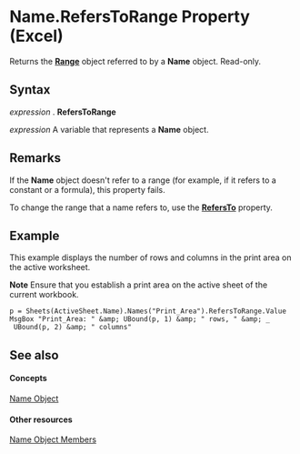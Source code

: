 
# Name.RefersToRange Property (Excel)

Returns the  **[Range](b8207778-0dcc-4570-1234-f130532cc8cd.md)** object referred to by a **Name** object. Read-only.


## Syntax

 _expression_ . **RefersToRange**

 _expression_ A variable that represents a **Name** object.


## Remarks

If the  **Name** object doesn't refer to a range (for example, if it refers to a constant or a formula), this property fails.

To change the range that a name refers to, use the  **[RefersTo](8093e14c-0461-5e49-ef71-16c683044a63.md)** property.


## Example

This example displays the number of rows and columns in the print area on the active worksheet.


 **Note**  Ensure that you establish a print area on the active sheet of the current workbook.


```
p = Sheets(ActiveSheet.Name).Names("Print_Area").RefersToRange.Value 
MsgBox "Print_Area: " &amp; UBound(p, 1) &amp; " rows, " &amp; _ 
 UBound(p, 2) &amp; " columns"
```


## See also


#### Concepts


[Name Object](cfedb297-ac0d-dff0-99c7-6927cc5f31ed.md)
#### Other resources


[Name Object Members](7c35e8e8-4f81-7cec-da3e-faf738903726.md)
